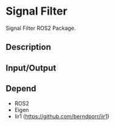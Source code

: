 # Signal Filter

Signal Filter ROS2 Package.

## Description



## Input/Output



## Depend

- ROS2
- Eigen
- Iir1 (https://github.com/berndporr/iir1)
